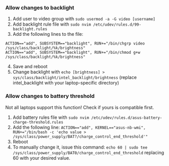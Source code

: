 ### Allow changes to backlight
1. Add user to video group with `sudo usermod -a -G video [username]`
2. Add backlight rule file with `sudo nvim /etc/udev/rules.d/99-backlight.rules`
3. Add the following lines to the file:
```
ACTION=="add", SUBSYSTEM=="backlight", RUN+="/bin/chgrp video /sys/class/backlight/%k/brightness"
ACTION=="add", SUBSYSTEM=="backlight", RUN+="/bin/chmod g+w /sys/class/backlight/%k/brightness"
```
4. Save and reboot
5. Change backlight with `echo [brightness] > sys/class/backlight/intel_backlight/brightness` (replace intel_backlight with your laptop-specific directory)
### Allow changes to battery threshold
Not all laptops support this function! Check if yours is compatible first.
1. Add battery rules file with `sudo nvim /etc/udev/rules.d/asus-battery-charge-threshold.rules`
2. Add the following line: `ACTION=="add", KERNEL=="asus-nb-wmi", RUN+="/bin/bash -c 'echo value > /sys/class/power_supply/BAT?/charge_control_end_threshold'"`
3. Reboot
4. To manually change it, issue this command: `echo 60 | sudo tee /sys/class/power_supply/BAT0/charge_control_end_threshold` replacing 60 with your desired value.
